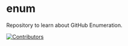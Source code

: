 # enum
Repository to learn about GitHub Enumeration.


















































































































































































































































































[![Contributors](https://img.shields.io/badge/Contributors-3-brightgreen)](https://github.com/EurydiceCorp/enum/graphs/contributors)
